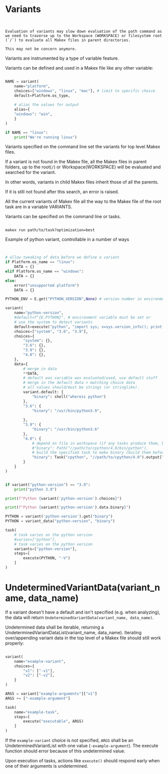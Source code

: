 # Variants

```{note} The implementation of this is not yet completed. 
```

```{note} 

Evaluation of variants may slow down evaluation of the path command as we need to traverse up to the Workspace (WORKSPACE) or filesystem root (`/`) to evaluate all Makex files in parent directories.

This may not be concern anymore.

```

Variants are instrumented by a type of variable feature.

Variants can be defined and used in a Makex file like any other variable:

```python

NAME = variant(
    name="platform",
    choices=["windows", "linux", "mac"], # limit to specific choice
    default=Platform.os_type,
    
    # alias the values for output
    alias={
    "windows": "win",
    }
)

if NAME == "linux":
    print("We're running linux")


```

Variants specified on the command line set the variants for top level Makex files.

If a variant is not found in the Makex file, all the Makex files in parent folders, up to the root(`/`) or Workspace(WORKSPACE)
will be evaluated and searched for the variant. 

In other words, variants in child Makex files inherit those of all the parents.

If it is still not found after this search, an error is raised.

All the current variants of Makex file all the way to the Makex file of the root task are in a variable VARIANTS.

Variants can be specified on the command line or tasks.

```shell

makex run path/to/task?optimization=best
```


Example of python variant, controllable in a number of ways

```python


# allow tweaking of data before we define a variant
if Platform.os_name == "linux":
    DATA = {}
elif Platform.os_name == "windows":
    DATA = {}
else:
    error("unsupported platform")
    DATA = {}

PYTHON_ENV = E.get("PYTHON_VERSION",None) # version number in environment variable

variant(
    name="python-version",
    #default=f"{E.PYTHON}", # environment variable must be set or
    # use the system to detect variants
    default=execute("python", "import sys; v=sys.version_info(); print(f\"{v.major}.{v.minor}\")"),
    choices=["system", "3.6", "3.9"],
    choices={
        "system": {},
        "3.6": {},
        "3.9": {},
        "4.0": {},
    },
    data={
        # merge in data
        **DATA,
        # default was variable was evaluated/used, use default stuff
        # merge in the default data + matching choice data
        # all values should/must be strings (or stringlike).
        variant.default: {
            "binary": shell("whereis python")
        },
        "3.6": {
            "binary": "/usr/bin/python3.9",
            
        },
        "3.9": {
            "binary": "/usr/bin/python3.6"
        },
        "4.0": {
            # depend on file in workspace (if any tasks produce them, build them first)
            #"binary": Path("//path/to/cpython/4.0/bin/python"),
            # build the specified task to make binary (build them before running any tasks depending on the variant)
            "binary": Task("cpython", "//path/to/cpython/4.0").output["binary"],
        }
    }
)


if variant("python-version") == "3.9":
    print("python 3.9")

print(f"Python {variant('python-version').choices}")

print(f"Python {variant('python-version').data.binary}")

PYTHON = variant('python-version').get("binary")
PYTHON = variant_data("python-version", "binary")

task(
    # task varies on the python version
    #varies=["python"],
    # task varies on the python version
    variants=["python-version"],
    steps=[
        execute(PYTHON, "-V")
    ]
)

```

# UndeterminedVariantData(variant_name, data_name)

If a variant doesn't have a default and isn't specified (e.g. when analyzing), the data will return
`UndeterminedVariantData(variant_name, data_name)`.

Undetermined data shall be iterable, returning a UndeterminedVariantDataList(variant_name, data_name). Iterating over/appending
variant data in the top level of a Makex file should still work properly:

```python

variant(
    name="example-variant",
    choices={
        "v1": ["-v1"],
        "v2": ["-v2"],
    }
)

ARGS = variant["example-arguments"]["v1"]
ARGS += ["-example-argument"]

task(
    name="example-task",
    steps=[
        execute("executable", ARGS)
    ]
)
```

If the `example-variant` choice is not specified, `ARGS` shall be an UndeterminedVariantList with one value (`-example-argument`).
The execute function should error because of this undetermined value.

Upon execution of tasks, actions like `execute()` should respond early when one of their arguments is undetermined.